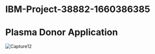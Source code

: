 # IBM-Project-38882-1660386385
# Plasma Donor Application
![Capture12](https://user-images.githubusercontent.com/113418208/202913713-50c5839a-b832-48d6-93b4-a94a4af98626.JPG)
